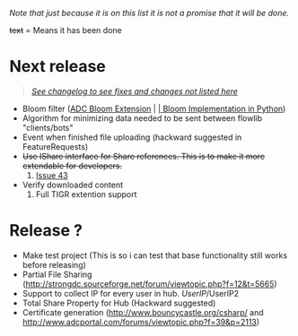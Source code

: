 _Note that just because it is on this list it is not a promise that it will be done._

~~text~~ = Means it has been done

# Next release #

> _[See changelog to see fixes and changes not listed here](Changelog.md)_

  * Bloom filter ([ADC Bloom Extension](http://adc.sourceforge.net/wiki/index.php/Extensions#BLOM_-_Bloom_filters)  | [| Bloom Implementation in Python](http://www.adcportal.com/wiki/index.php/Code_Example:Blom))
  * Algorithm for minimizing data needed to be sent between flowlib "clients/bots"
  * Event when finished file uploading (hackward suggested in FeatureRequests)
  * ~~Use IShare interface for Share references. This is to make it more extendable for developers.~~
    1. [Issue 43](http://code.google.com/p/flowlib/issues/detail?id=43)
  * Verify downloaded content
    1. Full TIGR extention support

# Release ? #
  * Make test project (This is so i can test that base functionality still works before releasing)
  * Partial File Sharing (http://strongdc.sourceforge.net/forum/viewtopic.php?f=12&t=5665)
  * Support to collect IP for every user in hub. $UserIP/$UserIP2
  * Total Share Property for Hub (Hackward suggested)
  * Certificate generation (http://www.bouncycastle.org/csharp/ and http://www.adcportal.com/forums/viewtopic.php?f=39&p=2113)